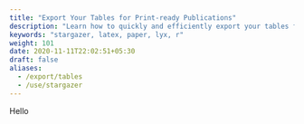 ```yaml
---
title: "Export Your Tables for Print-ready Publications"
description: "Learn how to quickly and efficiently export your tables for your paper."
keywords: "stargazer, latex, paper, lyx, r"
weight: 101
date: 2020-11-11T22:02:51+05:30
draft: false
aliases:
  - /export/tables
  - /use/stargazer
---
```


Hello
